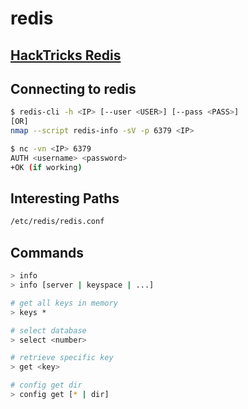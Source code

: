 # redis

## [HackTricks Redis](https://book.hacktricks.xyz/pentesting/6379-pentesting-redis)

## Connecting to redis

```bash
$ redis-cli -h <IP> [--user <USER>] [--pass <PASS>]
[OR]
nmap --script redis-info -sV -p 6379 <IP>

$ nc -vn <IP> 6379
AUTH <username> <password>
+OK (if working)
```

## Interesting Paths

```bash
/etc/redis/redis.conf
```

## Commands

```bash
> info
> info [server | keyspace | ...]

# get all keys in memory
> keys *

# select database
> select <number>

# retrieve specific key
> get <key>

# config get dir
> config get [* | dir]
```
